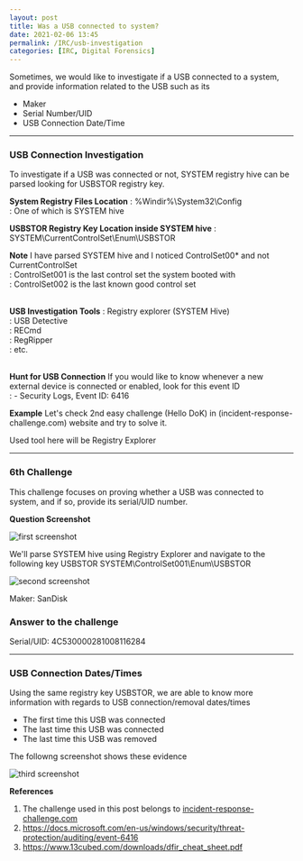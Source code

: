 ```yaml
---
layout: post
title: Was a USB connected to system?
date: 2021-02-06 13:45
permalink: /IRC/usb-investigation
categories: [IRC, Digital Forensics]
---
```


Sometimes, we would like to investigate if a USB connected to a system, and provide information related to the USB such as its
- Maker
- Serial Number/UID
- USB Connection Date/Time

---

### USB Connection Investigation
To investigate if a USB was connected or not, SYSTEM registry hive can be parsed looking for USBSTOR registry key.


**System Registry Files Location**
: %Windir%\System32\Config<br>
: One of which is SYSTEM hive


**USBSTOR Registry Key Location inside SYSTEM hive**
: SYSTEM\CurrentControlSet\Enum\USBSTOR


**Note**
I have parsed SYSTEM hive and I noticed ControlSet00* and not CurrentControlSet<br>
: ControlSet001 is the last control set the system booted with<br>
: ControlSet002 is the last known good control set<br>
<br>

**USB Investigation Tools**
: Registry explorer (SYSTEM Hive)<br>
: USB Detective<br>
: RECmd<br>
: RegRipper<br>
: etc.<br>
<br>

**Hunt for USB Connection**
If you would like to know whenever a new external device is connected or enabled, look for this event ID<br>
: - Security Logs, Event ID: 6416

**Example**
Let's check 2nd easy challenge (Hello DoK) in (incident-response-challenge.com) website and try to solve it.

Used tool here will be Registry Explorer

---

### 6th Challenge

This challenge focuses on proving whether a USB was connected to system, and if so, provide its serial/UID number.

**Question Screenshot**

![first screenshot]({{site.baseurl}}/assets/images/210206-1.png)

We'll parse SYSTEM hive using Registry Explorer and navigate to the following key USBSTOR
SYSTEM\ControlSet001\Enum\USBSTOR

![second screenshot]({{site.baseurl}}/assets/images/210206-2.png)

Maker: SanDisk

### Answer to the challenge
Serial/UID: 4C530000281008116284

***
### USB Connection Dates/Times
Using the same registry key USBSTOR, we are able to know more information with regards to USB connection/removal dates/times
- The first time this USB was connected
- The last time this USB was connected
- The last time this USB was removed

The followng screenshot shows these evidence

![third screenshot]({{site.baseurl}}/assets/images/210206-3.png)

**References**
1. The challenge used in this post belongs to [incident-response-challenge.com](https://incident-response-challenge.com/)
2. https://docs.microsoft.com/en-us/windows/security/threat-protection/auditing/event-6416
3. https://www.13cubed.com/downloads/dfir_cheat_sheet.pdf